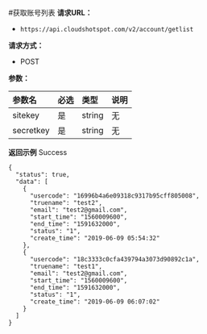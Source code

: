 #获取账号列表
**请求URL：** 
- ` https://api.cloudshotspot.com/v2/account/getlist `
  
**请求方式：**
- POST 

**参数：** 

|参数名|必选|类型|说明|
|:----    |:---|:----- |-----   |
|sitekey |  是  |    string   |    无   |
|secretkey |  是  |    string   |    无   |


**返回示例**
Success
``` 
{
  "status": true,
  "data": [
    {
      "usercode": "16996b4a6e09318c9317b95cff805008",
      "truename": "test2",
      "email": "test2@gmail.com",
      "start_time": "1560009600",
      "end_time": "1591632000",
      "status": "1",
      "create_time": "2019-06-09 05:54:32"
    },
    {
      "usercode": "18c3333c0cfa439794a3073d90892c1a",
      "truename": "test1",
      "email": "test2@gmail.com",
      "start_time": "1560009600",
      "end_time": "1591632000",
      "status": "1",
      "create_time": "2019-06-09 06:07:02"
    }
  ]
}

```


